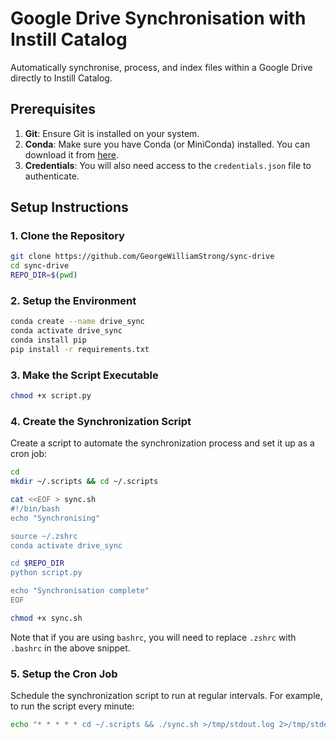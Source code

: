 # Google Drive Synchronisation with Instill Catalog

Automatically synchronise, process, and index files within a Google Drive directly to Instill Catalog.

## Prerequisites

1. **Git**: Ensure Git is installed on your system.
2. **Conda**: Make sure you have Conda (or MiniConda) installed. You can download it from [here](https://docs.conda.io/projects/conda/en/latest/user-guide/install/index.html).
3. **Credentials**: You will also need access to the `credentials.json` file to authenticate.

## Setup Instructions

### 1. Clone the Repository

```bash
git clone https://github.com/GeorgeWilliamStrong/sync-drive
cd sync-drive
REPO_DIR=$(pwd)
```

### 2. Setup the Environment

```bash
conda create --name drive_sync
conda activate drive_sync
conda install pip
pip install -r requirements.txt
```

### 3. Make the Script Executable

```bash
chmod +x script.py
```

### 4. Create the Synchronization Script

Create a script to automate the synchronization process and set it up as a cron job:

```bash
cd
mkdir ~/.scripts && cd ~/.scripts

cat <<EOF > sync.sh
#!/bin/bash
echo "Synchronising"

source ~/.zshrc
conda activate drive_sync

cd $REPO_DIR
python script.py

echo "Synchronisation complete"
EOF

chmod +x sync.sh
```

Note that if you are using `bashrc`, you will need to replace `.zshrc` with `.bashrc` in the above snippet.

### 5. Setup the Cron Job

Schedule the synchronization script to run at regular intervals. For example, to run the script every minute:

```bash
echo "* * * * * cd ~/.scripts && ./sync.sh >/tmp/stdout.log 2>/tmp/stderr.log" | crontab -
```
